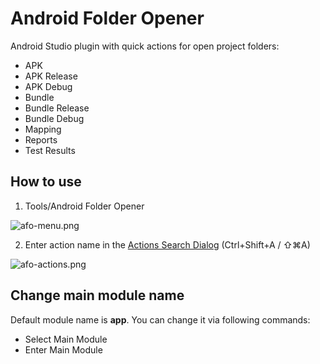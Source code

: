 # Android Folder Opener

Android Studio plugin with quick actions for open project folders:

* APK
* APK Release
* APK Debug
* Bundle
* Bundle Release
* Bundle Debug
* Mapping
* Reports
* Test Results

## How to use

1) Tools/Android Folder Opener

![afo-menu.png](https://images.illuzor.com/uploads/afo-menu.png)

2) Enter action name in the [Actions Search Dialog](https://www.jetbrains.com/help/idea/2017.2/navigating-to-action.html) (Ctrl+Shift+A / ⇧⌘A)

![afo-actions.png](https://images.illuzor.com/uploads/afo-actions.png)

## Change main module name

Default module name is **app**. You can change it via following commands:
* Select Main Module
* Enter Main Module
